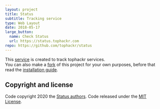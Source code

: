 ```yaml
---
layout: project
title: Status
subtitle: Tracking service
type: Web Layout
date: 2018-05-17
large_button:
  name: Check Status
  url: https://status.tophackr.com
repo: https://github.com/tophackr/status
---
```


This [service][status] is created to track tophackr services.  
You can also make a [fork] of this project for your own purposes, before that read the [installation guide][guide].

## Copyright and license

Code copyright 2020 the [Status authors][authors]. Code released under the [MIT License][license].

[status]: https://status.tophackr.com
[fork]: https://gitlab.com/tophackr/status/-/forks/new
[guide]: https://github.com/tophackr/status/wiki
[authors]: https://github.com/tophackr/status/graphs/contributors
[license]: https://github.com/tophackr/status/blob/master/LICENSE